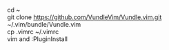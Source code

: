 cd ~  
git clone https://github.com/VundleVim/Vundle.vim.git ~/.vim/bundle/Vundle.vim  
cp .vimrc ~/.vimrc  
vim and :PluginInstall  
